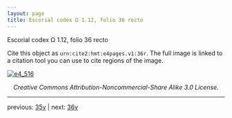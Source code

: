 ```yaml
---
layout: page
title: Escorial codex Ω 1.12, folio 36 recto
---
```


Escorial codex Ω 1.12, folio 36 recto

Cite this object as `urn:cite2:hmt:e4pages.v1:36r`.  The full image is linked to a citation tool you can use to cite regions of the image.

[![e4_516](http://www.homermultitext.org/iipsrv?IIIF=/project/homer/pyramidal/deepzoom/hmt/e4img/2017a/e4_516.tif/full/800,/0/default.jpg)](http://www.homermultitext.org/ict2/?urn=urn:cite2:hmt:e4img.2017a:e4_516) 

<p style="text-align: center; font-style: italic;">Creative Commons Attribution-Noncommercial-Share Alike 3.0 License.</p>

---

previous: [35v](../35v/) | next: [36v](../36v/)